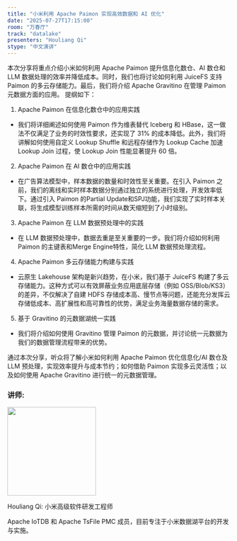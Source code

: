 ```yaml
---
title: "小米利用 Apache Paimon 实现高效数据和 AI 优化"
date: "2025-07-27T17:15:00"
room: "万春厅"
track: "datalake"
presenters: "Houliang Qi"
stype: "中文演讲"
---
```


本次分享将重点介绍小米如何利用 Apache Paimon 提升信息化数仓、AI 数仓和 LLM 数据处理的效率并降低成本。同时，我们也将讨论如何利用 JuiceFS 支持 Paimon 的多云存储能力。最后，我们将介绍 Apache Gravitino 在管理 Paimon 元数据方面的应用。
提纲如下：
1. Apache Paimon 在信息化数仓中的应用实践
  - 我们将详细阐述如何使用 Paimon 作为维表替代 Iceberg 和 HBase，这一做法不仅满足了业务的时效性要求，还实现了 31% 的成本降低。此外，我们将讲解如何使用自定义 Lookup Shuffle 和远程存储作为 Lookup Cache 加速 Lookup Join 过程，使 Lookup Join 性能显著提升 60 倍。
2. Apache Paimon 在 AI 数仓中的应用实践
  - 在广告算法模型中，样本数据的数量和时效性至关重要。在引入 Paimon 之前，我们的离线和实时样本数据分别通过独立的系统进行处理，开发效率低下。通过引入 Paimon 的Partial Update和SPJ功能，我们实现了实时样本关联，将生成模型训练样本所需的时间从数天缩短到了小时级别。
3. Apache Paimon 在 LLM 数据预处理中的实践
  - 在 LLM 数据预处理中，数据去重是至关重要的一步。我们将介绍如何利用 Paimon 的主键表和Merge Engine特性，简化 LLM 数据预处理流程。
4. Apache Paimon 多云存储能力构建与实践
 - 云原生 Lakehouse 架构是新兴趋势，在小米，我们基于 JuiceFS 构建了多云存储能力。这种方式可以有效屏蔽业务应用底层存储（例如 OSS/Blob/KS3）的差异，不仅解决了自建 HDFS 存储成本高、慢节点等问题，还能充分发挥云存储低成本、高扩展性和高可靠性的优势，满足业务海量数据存储的需求。
5. 基于 Gravitino 的元数据湖统一实践
  - 我们将介绍如何使用 Gravitino 管理 Paimon 的元数据，并讨论统一元数据为我们的数据管理流程带来的优势。

通过本次分享，听众将了解小米如何利用 Apache Paimon 优化信息化/AI 数仓及 LLM 预处理，实现效率提升与成本节约；如何借助 Paimon 实现多云灵活性；以及如何使用 Apache Gravitino 进行统一的元数据管理。

### 讲师:

<img src="https://sessionize.com/image/8968-400o400o1-XFskLG5iSQjayU8GPBBL9V.jpg" width="200" /><br/>

Houliang Qi: 小米高级软件研发工程师

Apache IoTDB 和 Apache TsFile PMC 成员，目前专注于小米数据湖平台的开发与实施。